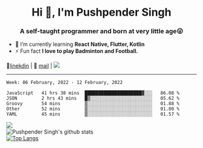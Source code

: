 <h1 align="center">Hi 👋, I'm Pushpender Singh</h1>
<h3 align="center">A self-taught programmer and born at very little age😜</h3>

- 🌱 I’m currently learning **React Native, Flutter, Kotlin**
- ⚡ Fun fact **I love to play Badminton and Football.**

👔[linekdin](https://www.linkedin.com/in/pushpender-singh-240061202/) | 📧 [mail](mailto:pushpendersingh@p2devs.com) | ![](https://komarev.com/ghpvc/?username=pushpender-singh-ap&color=blue)


---

<!--START_SECTION:waka-->
```text
Week: 06 February, 2022 - 12 February, 2022

JavaScript   41 hrs 38 mins  █████████████████████▓░░░   86.08 % 
JSON         2 hrs 43 mins   █▒░░░░░░░░░░░░░░░░░░░░░░░   05.62 % 
Groovy       54 mins         ▒░░░░░░░░░░░░░░░░░░░░░░░░   01.88 % 
Other        52 mins         ▒░░░░░░░░░░░░░░░░░░░░░░░░   01.80 % 
YAML         45 mins         ▒░░░░░░░░░░░░░░░░░░░░░░░░   01.57 % 
```
<!--END_SECTION:waka-->

<img align="left" src="https://github-readme-streak-stats.herokuapp.com/?user=pushpender-singh-ap&theme=dark" /></br>
![Pushpender Singh's github stats](https://github-readme-stats.vercel.app/api?username=pushpender-singh-ap&show_icons=true&theme=radical&count_private=true)</br>
[![Top Langs](https://github-readme-stats.vercel.app/api/top-langs/?username=pushpender-singh-ap&theme=radical)](https://github.com/pushpender-singh-ap/github-readme-stats)
